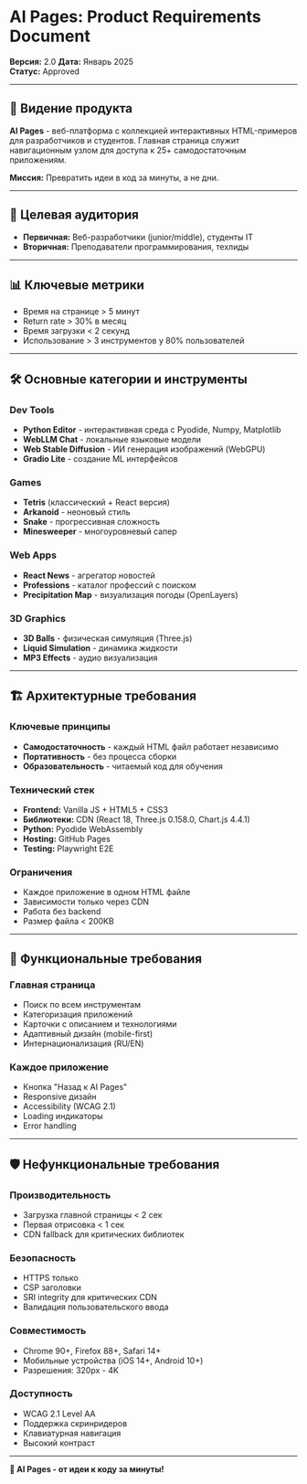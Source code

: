 # AI Pages: Product Requirements Document

**Версия:** 2.0 
**Дата:** Январь 2025  
**Статус:** Approved

---

## 🎯 Видение продукта

**AI Pages** - веб-платформа с коллекцией интерактивных HTML-примеров для разработчиков и студентов. Главная страница служит навигационным узлом для доступа к 25+ самодостаточным приложениям.

**Миссия:** Превратить идеи в код за минуты, а не дни.

---

## 👥 Целевая аудитория

- **Первичная:** Веб-разработчики (junior/middle), студенты IT
- **Вторичная:** Преподаватели программирования, техлиды

---

## 📊 Ключевые метрики

- Время на странице > 5 минут
- Return rate > 30% в месяц  
- Время загрузки < 2 секунд
- Использование > 3 инструментов у 80% пользователей

---

## 🛠️ Основные категории и инструменты

### **Dev Tools**
- **Python Editor** - интерактивная среда с Pyodide, Numpy, Matplotlib
- **WebLLM Chat** - локальные языковые модели
- **Web Stable Diffusion** - ИИ генерация изображений (WebGPU)
- **Gradio Lite** - создание ML интерфейсов

### **Games**  
- **Tetris** (классический + React версия)
- **Arkanoid** - неоновый стиль
- **Snake** - прогрессивная сложность
- **Minesweeper** - многоуровневый сапер

### **Web Apps**
- **React News** - агрегатор новостей  
- **Professions** - каталог профессий с поиском
- **Precipitation Map** - визуализация погоды (OpenLayers)

### **3D Graphics**
- **3D Balls** - физическая симуляция (Three.js)
- **Liquid Simulation** - динамика жидкости
- **MP3 Effects** - аудио визуализация

---

## 🏗️ Архитектурные требования

### **Ключевые принципы**
- **Самодостаточность** - каждый HTML файл работает независимо
- **Портативность** - без процесса сборки
- **Образовательность** - читаемый код для обучения

### **Технический стек**
- **Frontend:** Vanilla JS + HTML5 + CSS3
- **Библиотеки:** CDN (React 18, Three.js 0.158.0, Chart.js 4.4.1)
- **Python:** Pyodide WebAssembly
- **Hosting:** GitHub Pages
- **Testing:** Playwright E2E

### **Ограничения**
- Каждое приложение в одном HTML файле
- Зависимости только через CDN
- Работа без backend
- Размер файла < 200KB

---

## 🔧 Функциональные требования

### **Главная страница**
- Поиск по всем инструментам
- Категоризация приложений  
- Карточки с описанием и технологиями
- Адаптивный дизайн (mobile-first)
- Интернационализация (RU/EN)

### **Каждое приложение**
- Кнопка "Назад к AI Pages"
- Responsive дизайн
- Accessibility (WCAG 2.1)
- Loading индикаторы
- Error handling

---

## 🛡️ Нефункциональные требования

### **Производительность**
- Загрузка главной страницы < 2 сек
- Первая отрисовка < 1 сек
- CDN fallback для критических библиотек

### **Безопасность**  
- HTTPS только
- CSP заголовки
- SRI integrity для критических CDN
- Валидация пользовательского ввода

### **Совместимость**
- Chrome 90+, Firefox 88+, Safari 14+
- Мобильные устройства (iOS 14+, Android 10+)  
- Разрешения: 320px - 4K

### **Доступность**
- WCAG 2.1 Level AA
- Поддержка скринридеров
- Клавиатурная навигация
- Высокий контраст


---

**🚀 AI Pages - от идеи к коду за минуты!**
